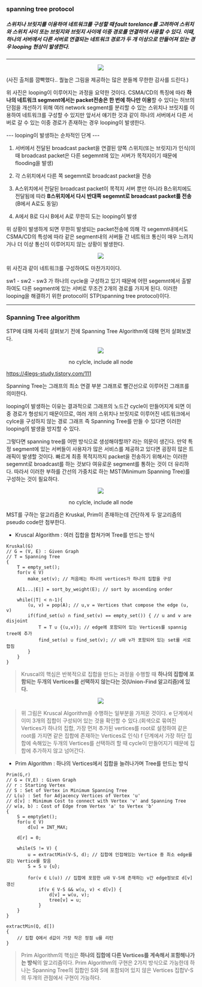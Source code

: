 
### spanning tree protocol

##### 스위치나 브릿지를 이용하여 네트워크를 구성할 때 fault torelance를 고려하여 스위치와 스위치 사이 또는 브릿지와 브릿지 사이에 이중 경로를 연결하여 사용할 수 있다. 이때, 하나의 서버에서 다른 서버로 연결되는 네트워크 경로가 두 개 이상으로 만들어져 있는 경우 looping 현상이 발생한다.

* * *

<p align="center">
  <img src="https://secbullet2359.github.io/milliontime/image/networklooping1.png">
</p>
(사진 출처를 깜빡했다.. 퀄높은 그림을 제공하는 많은 분들께 무한한 감사를 드린다.)

위 사진은 looping이 이루어지는 과정을 요약한 것이다. CSMA/CD의 특징에 따라 **하나의 네트워크 segment에서는 packet전송은 한 번에 하나만 이용**할 수 있다는 허브의 단점을 개선하기 위해 여러 network segment를 분리할 수 있는 스위치나 브릿지를 이용하여 네트워크를 구성할 수 있지만 앞서서 얘기한 것과 같이 하나의 서버에서 다른 서버로 갈 수 있는 이중 경로가 존재하는 경우 looping이 발생한다.

--- looping이 발생하는 순차적인 단계 ---

1. 서버에서 전달된 broadcast packet을 연결된 양쪽 스위치(또는 브릿지)가 인식(이때 broadcast packet은 다른 segemnt에 있는 서버가 목적지이기 때문에 flooding을 발생)

2. 각 스위치에서 다른 쪽 segemnt로 broadcast packet을 전송 

3. A스위치에서 전달된 broadcast packet이 목적지 서버 뿐만 아니라 B스위치에도 전달됨에 따라 **B스위치에서 다시 반대쪽 segemnt로 broadcast packet를 전송** (B에서 A로도 동일)

4. A에서 B로 다시 B에서 A로 무한히 도는 looping이 발생

위 상황이 발생하게 되면 무한히 발생되는 packet전송에 의해 각 segemnt내에서도 CSMA/CD의 특성에 따라 같은 segment내의 서버들 간 네트워크 통신이 매우 느려지거나 더 이상 통신이 이루어지지 않는 상황이 발생한다.

<p align="center">
  <img src="https://secbullet2359.github.io/milliontime/image/networklooping2.png">
</p>

위 사진과 같이 네트워크를 구성하여도 마찬가지이다. 

sw1 - sw2 - sw3 가 하나의 cycle을 구성하고 있기 때문에 어떤 segemnt에서 출발하여도 다른 segment에 있는 서버로 무조건 2개의 경로를 가지게 된다. 이러한 looping을 해결하기 위한 protocol이 STP(spanning tree protocol)이다. 

* * *

### Spanning Tree algorithm

STP에 대해 자세히 살펴보기 전에 Spanning Tree Algorithm에 대해 먼저 살펴보겠다.

<p align="center">
  <img src="https://secbullet2359.github.io/milliontime/image/sta1.png">
  <figcaption align="center">no cylcle, include all node</figcaption>
</p>

https://4legs-study.tistory.com/111

Spanning Tree는 그래프의 최소 연결 부분 그래프로 빨간선으로 이루어진 그래프를 의미한다.

looping이 발생하는 이유는 결과적으로 그래프의 노드간 cycle이 만들어지게 되면 이중 경로가 형성되기 때문이므로, 여러 개의 스위치나 브릿지로 이루어진 네트워크에서 cylce을 구성하지 않는 경로 그래프 즉 Spanning Tree를 만들 수 있다면 이러한 looping의 발생을 방지할 수 있다.

그렇다면 spanning tree를 어떤 방식으로 생성해야할까? 라는 의문이 생긴다. 만약 특정 segment에 있는 서버들이 사용자가 많은 서비스를 제공하고 있다면 굉장히 많은 트래픽이 발생할 것이다. 빠르게 최종 목적지까지 packet을 전송하기 위해서는 이러한 segemnt로 broadcast를 하는 것보다 여유로운 segment를 통하는 것이 더 유리하다. 따라서 이러한 부하를 간선의 가중치로 하는 MST(Minimum Spanning Tree)를 구성하는 것이 필요하다.

<p align="center">
  <img src="https://secbullet2359.github.io/milliontime/image/sta2.png">
  <figcaption align="center">no cylcle, include all node</figcaption>
</p>

MST를 구하는 알고리즘은 Kruskal, Prim이 존재하는데 간단하게 두 알고리즘의 pseudo code만 첨부한다.

- Kruscal Algorithm : 여러 집합을 합쳐가며 Tree를 만드는 방식

```
Kruskal(G)
// G = (V, E) : Given Graph
// T = Spanning Tree
{
	T = empty_set();
    for(v ∈ V)
    	make_set(v); // 처음에는 하나의 vertices가 하나의 집합을 구성
       
    A[1...|E|] = sort_by_weight(E); // sort by ascending order
    
    while(|T| < n-1){
    	(u, v) = pop(A); // u,v = Vertices that compose the edge (u, v)
        if(find_set(u) ∩ find_set(v) == empty_set()) { // u and v are disjoint
        	T = T ∪ {(u,v)}; // edge에 포함되어 있는 Vertices를 spannig tree에 추가
            find_set(u) ∪ find_set(v); // u와 v가 포함되어 있는 set를 서로 합침
		}
    }
}
```

> Kruscal의 핵심은 반복적으로 집합을 만드는 과정을 수행할 때 **하나의 집합에 포함되는 두개의 Vertices를 선택하지 않는다는 것(Union-Find 알고리즘)에 있다.** 

<p align="center">
  <img src="https://secbullet2359.github.io/milliontime/image/sta3.png">
</p>

> 위 그림은 Kruscal Algorithm을 수행하는 일부분을 가져온 것이다. e 단계에서 이미 3개의 집합이 구성되어 있는 것을 확인할 수 있다.(회색으로 묶여진 Vertices가 하나의 집합, 가장 먼저 추가된 vertices를 root로 설정하여 같은 root를 가지면 같은 집합에 존재하는 Vertices로 인식) f 단계에서 가장 하단 집합에 속해있는 두개의 Vertices를 선택하려 할 때 cycle이 만들어지기 때문에 집합에 추가하지 않고 넘어간다.

- Prim Algorithm : 하나의 Vertices에서 집합을 늘려나가며 Tree를 만드는 방식

```
Prim(G,r)
// G = (V,E) : Given Graph
// r : Starting Vertex
// S : Set of Vertex in Minimum Spanning Tree
// L(u) : Set for Adjacency Vertices of Vertex 'u'
// d[v] : Minimum Cost to connect with Vertex 'v' and Spanning Tree
// w(a, b) : Cost of Edge from Vertex 'a' to Vertex 'b'
{
	S = emptySet();
    for(u ∈ V)
    	d[u] = INT_MAX;
    
    d[r] = 0;
    
    while(S != V) {
    	u = extractMin(V-S, d); // 집합에 인접해있는 Vertice 중 최소 edge를 갖는 Vertice를 찾음
        S = S ∪ {u};
        
        for(v ∈ L(u)) // 집합에 포함한 u와 V-S에 존재하는 v간 edge정보로 d[v] 갱신
        	if(v ∈ V-S && w(u, v) < d[v]) {
            	d[v] = w(u, v);
                tree[v] = u;
            }
    }
}

extractMin(Q, d[])
{
	// 집합 Q에서 d값이 가장 작은 정점 u를 리턴
}
```

> Prim Algorithm의 핵심은 **하나의 집합에 다른 Vertices를 계속해서 포함해나가는 방식**의 알고리즘이다. 
Prim Algorithm의 구현은 2가지 방식으로 가능한데 하나는 Spanning Tree의 집합인 S와 S에 포함되어 있지 않은 Vertices 집합V-S의 두개의 관점에서 구현이 가능하다.




















